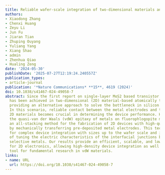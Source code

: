 ```yaml
---
title: Reliable wafer-scale integration of two-dimensional materials and metal electrodes with van der Waals contacts
authors:
- Xiaodong Zhang
- Chenxi Huang
- Zeyu Li
- Jun Fu
- Jiaran Tian
- Zhuping Ouyang
- Yuliang Yang
- Xiang Shao
- admin
- Zhenhua Qiao
- Hualing Zeng
date: '2024-05-30'
publishDate: '2025-07-27T12:19:24.240557Z'
publication_types:
- article-journal
publication: '*Nature Communications* **15**, 4619 (2024)'
doi: 10.1038/s41467-024-49058-7
abstract: Since the first report on single-layer MoS2 based transistor, rapid progress
  has been achieved in two-dimensional (2D) material-based atomically thin electronics,
  providing an alternative approach to solve the bottleneck in silicon device miniaturization.
  In this scenario, reliable contact between the metal electrodes and the subnanometer-thick
  2D materials becomes crucial in determining the device performance. Here, utilizing
  the quasi-van der Waals (vdW) epitaxy of metals on fluorophlogopite mica, we demonstrate
  an all-stacking method for the fabrication of 2D devices with high-quality vdW contacts
  by mechanically transferring pre-deposited metal electrodes. This technique is applicable
  for complex device integration with sizes up to the wafer scale and is also capable
  of tuning the electric characteristics of the interfacial junctions by transferring
  selective metals. Our results provide an efficient, scalable, and low-cost technique
  for 2D electronics, allowing high-density device integration as well as a handy
  tool for fundamental research in vdW materials.
links:
- name: URL
  url: https://doi.org/10.1038/s41467-024-49058-7
---
```

